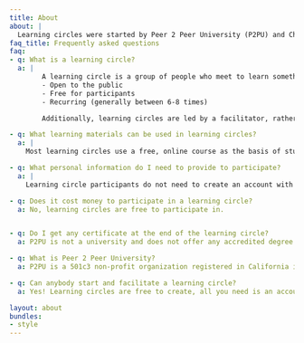```yaml
---
title: About
about: |
  Learning circles were started by Peer 2 Peer University (P2PU) and Chicago Public Library in 2015. Since then, the model of peer learning in libraries has spread to libraries and community centers across North America, East Africa, and parts of Europe. This year, ZLB is proud to partner with P2PU to bring learning circles to Hogwarts.
faq_title: Frequently asked questions
faq:
- q: What is a learning circle?
  a: |
        A learning circle is a group of people who meet to learn something together. Learning circles are:
        - Open to the public
        - Free for participants
        - Recurring (generally between 6-8 times)

        Additionally, learning circles are led by a facilitator, rather than a teacher. This means that the person who is organizing your learning circle is not an expert in the subject that you are learning. They are there to help guide the group through the course and ensure that the meeting space is ready each week.

- q: What learning materials can be used in learning circles?
  a: |
    Most learning circles use a free, online course as the basis of study. While P2PU creates some courses, the vast majority of materials come from other organizations around the web. You are welcome to use any course you would like for a learning circle, so long as it is free for participants and not in violation of the terms of service of the course provider. A complete list of courses currently being used by learning circle facilitators is available at https://www.p2pu.org/courses/

- q: What personal information do I need to provide to participate?
  a: |
    Learning circle participants do not need to create an account with Peer 2 Peer University. You can sign up for a learning circle with your name and phone number and/or email address. This information is only used by your facilitator to contact you. If you would like to create a learning circle, then you need to create a P2PU account. Additional questions related to user privacy can be answered by contacting support@p2pu.org.

- q: Does it cost money to participate in a learning circle?
  a: No, learning circles are free to participate in.


- q: Do I get any certificate at the end of the learning circle?
  a: P2PU is not a university and does not offer any accredited degree certificates. Some of the online courses that are used in learning circles have degree and/or certificates, but many of these are not free. If you would like a certificate demonstrating the completion of your learning circle, this is possible if you speak with your facilitator.

- q: What is Peer 2 Peer University?
  a: P2PU is a 501c3 non-profit organization registered in California in the United States, with team members in the US, Canada, and South Africa. The mission of the organization is to create equitable, empowering, and liberating alternatives to mainstream higher education. The majority of funding for P2PU comes from philanthropic and public sources including Institute of Museum and Library Services, European Union Erasmus+, Open Society Foundations, Siegel Family Endowment, and Knight Foundation. P2PU also accepts donations and offers a variety of services to organizations that are looking to develop thriving nonformal education communities.

- q: Can anybody start and facilitate a learning circle?
  a: Yes! Learning circles are free to create, all you need is an account with P2PU. We have begun to create some German-language resources for facilitators, which you can view and contribute to here." (and then link to the German language section of the forum).

layout: about
bundles:
- style
---
```

